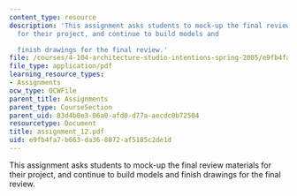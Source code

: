 ```yaml
---
content_type: resource
description: 'This assignment asks students to mock-up the final review materials
  for their project, and continue to build models and

  finish drawings for the final review.'
file: /courses/4-104-architecture-studio-intentions-spring-2005/e9fb4fa7b663da368072af5185c2de1d_assignment_12.pdf
file_type: application/pdf
learning_resource_types:
- Assignments
ocw_type: OCWFile
parent_title: Assignments
parent_type: CourseSection
parent_uid: 83d4b0e3-06a0-afd0-d77a-aecdc0b72504
resourcetype: Document
title: assignment_12.pdf
uid: e9fb4fa7-b663-da36-8072-af5185c2de1d
---
```

This assignment asks students to mock-up the final review materials for their project, and continue to build models and
finish drawings for the final review.

